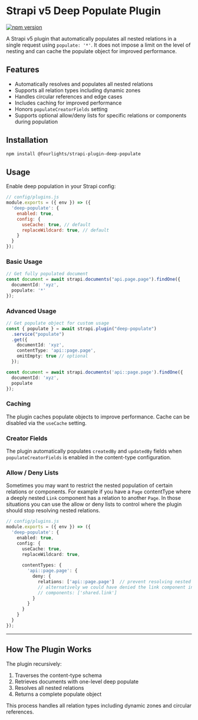 # Strapi v5 Deep Populate Plugin

[![npm version](https://badge.fury.io/js/@fourlights%2Fstrapi-plugin-deep-populate.svg)](https://badge.fury.io/js/@fourlights%2Fstrapi-plugin-deep-populate)

A Strapi v5 plugin that automatically populates all nested relations in a single request using `populate: '*'`.
It does not impose a limit on the level of nesting and can cache the populate object for improved performance.

## Features

- Automatically resolves and populates all nested relations
- Supports all relation types including dynamic zones
- Handles circular references and edge cases
- Includes caching for improved performance
- Honors `populateCreatorFields` setting
- Supports optional allow/deny lists for specific relations or components during population

## Installation

```bash
npm install @fourlights/strapi-plugin-deep-populate
```

## Usage

Enable deep population in your Strapi config:

```js
// config/plugins.js
module.exports = ({ env }) => ({
  'deep-populate': {
    enabled: true,
    config: {
      useCache: true, // default
      replaceWildcard: true, // default
    }
  }
});
```

### Basic Usage

```ts
// Get fully populated document
const document = await strapi.documents("api.page.page").findOne({
  documentId: 'xyz',
  populate: '*'
});
```

### Advanced Usage

```ts
// Get populate object for custom usage
const { populate } = await strapi.plugin("deep-populate")
  .service("populate")
  .get({
    documentId: 'xyz',
    contentType: 'api::page.page',
    omitEmpty: true // optional
  });

const document = await strapi.documents('api::page.page').findOne({
  documentId: 'xyz',
  populate
});
```

### Caching

The plugin caches populate objects to improve performance. Cache can be disabled via the `useCache` setting.

### Creator Fields

The plugin automatically populates `createdBy` and `updatedBy` fields when `populateCreatorFields` is enabled in the content-type configuration.

### Allow / Deny Lists

Sometimes you may want to restrict the nested population of certain relations or components. For example if you have a `Page` contentType where a deeply nested `Link` component has a relation to another `Page`.
In those situations you can use the allow or deny lists to control where the plugin should stop resolving nested relations.

```ts
// config/plugins.js
module.exports = ({ env }) => ({
  'deep-populate': {
    enabled: true,
    config: {
      useCache: true,
      replaceWildcard: true,
      
      contentTypes: {
        'api::page.page': {
          deny: {
            relations: ['api::page.page']  // prevent resolving nested pages when populating a page
            // alternatively we could have denied the link component in this case
            // components: ['shared.link']
          }
        }
      }
    }
  }
});
```
---

## How The Plugin Works

The plugin recursively:
1. Traverses the content-type schema
2. Retrieves documents with one-level deep populate
3. Resolves all nested relations
4. Returns a complete populate object

This process handles all relation types including dynamic zones and circular references.
